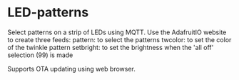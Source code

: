 # LED-patterns

Select patterns on a strip of LEDs using MQTT.
Use the AdafruitIO website to create three feeds:
pattern:   to select the patterns
twcolor:   to set the color of the twinkle pattern
setbright: to set the brightness when the 'all off' selection (99) is made

Supports OTA updating using web browser.
